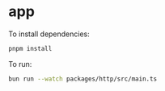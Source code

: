 # app

To install dependencies:

```bash
pnpm install
```

To run:

```bash
bun run --watch packages/http/src/main.ts
```
